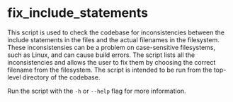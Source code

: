 # fix_include_statements

This script is used to check the codebase for inconsistencies between the include statements in the files and the actual filenames in the filesystem. These inconsistensies can be a problem on case-sensitive filesystems, such as Linux, and can cause build errors. The script lists all the inconsistencies and allows the user to fix them by choosing the correct filename from the filesystem. The script is intended to be run from the top-level directory of the codebase.

Run the script with the `-h` or `--help` flag for more information.
